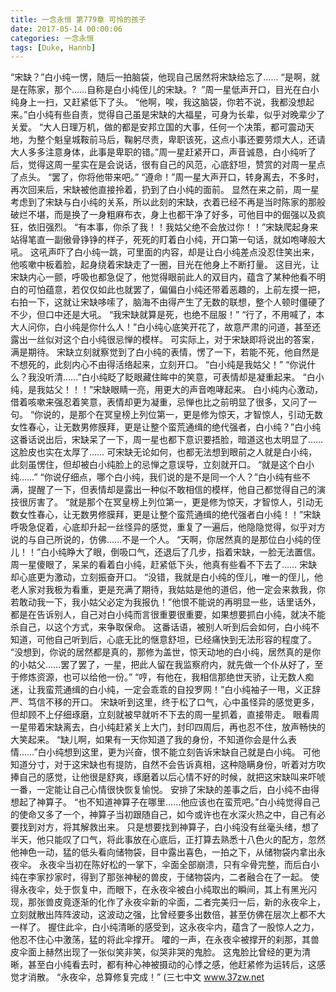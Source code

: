 ```yaml
---
title: 一念永恒 第779章 可怜的孩子
date: 2017-05-14 00:00:06
categories: 一念永恒
tags: [Duke, Hannb]
---
```


“宋缺？”白小纯一愣，随后一拍脑袋，他现自己居然将宋缺给忘了……
“是啊，就是在陈家，那个……自称是白小纯侄儿的宋缺。?  ”周一星低声开口，目光在白小纯身上一扫，又赶紧低下了头。
“他啊，唉，我这脑袋，你若不说，我都没想起来。”白小纯有些自责，觉得自己虽是宋缺的大福星，可身为长辈，似乎对晚辈少了关爱。
“大人日理万机，做的都是安邦立国的大事，任何一个决策，都可震动天地，为整个魁皇城鞍前马后，鞠躬尽责，卑职该死，这点小事还要劳烦大人，还请大人多多注意身体，此事是卑职的错。”周一星赶紧开口，声音诚恳，白小纯听了后，觉得这周一星实在是会说话，很有自己的风范，心底舒坦，赞赏的对周一星点了点头。
“罢了，你将他带来吧。”
“遵命！”周一星大声开口，转身离去，不多时，再次回来后，宋缺被他直接拎着，扔到了白小纯的面前。
显然在来之前，周一星考虑到了宋缺与白小纯的关系，所以此刻的宋缺，衣着已经不再是当时陈家的那般破烂不堪，而是换了一身粗麻布衣，身上也都干净了好多，可他目中的倔强以及疯狂，依旧强烈。
“有本事，你杀了我！！我姑父绝不会放过你！！”宋缺爬起身来站得笔直一副傲骨铮铮的样子，死死的盯着白小纯，开口第一句话，就如咆哮般大吼。
这吼声吓了白小纯一跳，可里面的内容，却是让白小纯差点没忍住笑出来，他咳嗽中板着脸，起身绕着宋缺走了一圈，目光在他身上不断打量。
这目光，让宋缺内心一颤，呼吸也都急促了，他觉得眼前此人的双目内，蕴含了某种他看不明白的可怕蕴意，若仅仅如此也就罢了，偏偏白小纯还带着恶趣的，上前左摸一把，右拍一下，这就让宋缺哆嗦了，脑海不由得产生了无数的联想，整个人顿时僵硬了不少，但口中还是大吼。
“我宋缺就算是死，也绝不屈服！”
“行了，不用喊了，本大人问你，白小纯是你什么人！”白小纯心底笑开花了，故意严肃的问道，甚至还露出一丝似对这个白小纯很忌惮的模样。
可实际上，对于宋缺即将说出的答案，满是期待。
宋缺立刻就察觉到了白小纯的表情，愣了一下，若能不死，他自然是不想死的，此刻内心不由得活络起来，立刻开口。
“白小纯是我姑父！”
“你说什么？我没听清……”白小纯眨了眨眼藏住眸中的笑意，可表情却是凝重起来。
“白小纯，是我姑父！！！”宋缺眼睛一亮，用更大的声音咆哮起来。
白小纯内心激动，借着咳嗽来强忍着笑意，表情却更为凝重，忌惮也比之前明显了很多，又问了一句。
“你说的，是那个在冥皇榜上列位第一，更是修为惊天，才智惊人，引动无数女性春心，让无数男修膜拜，更是让整个蛮荒通缉的绝代强者，白小纯？”白小纯这番话说出后，宋缺呆了一下，周一星也都下意识要捂脸，暗道这也太明显了……这脸皮也实在太厚了……
可宋缺无论如何，也都无法想到眼前之人就是白小纯，此刻虽愣住，但却被白小纯脸上的忌惮之意误导，立刻就开口。
“就是这个白小纯……”
“你说仔细点，哪个白小纯，我们说的是不是同一个人？”白小纯有些不满，提醒了一下，但表情却是露出一种似不敢相信的模样，他自己都觉得自己的演技很厉害了。
“就是那个在冥皇榜上列位第一，更是修为惊天，才智惊人，引动无数女性春心，让无数男修膜拜，更是让整个蛮荒通缉的绝代强者白小纯！！”宋缺呼吸急促着，心底却升起一丝怪异的感觉，重复了一遍后，他隐隐觉得，似乎对方说的与自己所说的，仿佛……不是一个人。
“天啊，你居然真的是那位白小纯的侄儿！！”白小纯睁大了眼，倒吸口气，还退后了几步，指着宋缺，一脸无法置信。
周一星傻眼了，呆呆的看着白小纯，赶紧低下头，他真有些看不下去了……
宋缺却心底更为激动，立刻振奋开口。
“没错，我就是白小纯的侄儿，唯一的侄儿，他老人家对我极为看重，更是充满了期待，我姑姑是他的道侣，他一定会来救我，你若敢动我一下，我小姑父必定为我报仇！”他恨不能说的再明显一些，话里话外，都是在告诉别人，自己对白小纯而言很重要很重要，如果想要抓白小纯，就决不能杀自己，以这个方式，来争取保命。
这番话语，被别人听到后会如何，白小纯不知道，可他自己听到后，心底无比的惬意舒坦，已经痛快到无法形容的程度了。
“没想到，你说的居然都是真的，那修为盖世，惊天动地的白小纯，居然真的是你的小姑父……罢了罢了，一星，把此人留在我监察府内，就先做一个仆从好了，至于修炼资源，也可以给他一份。”
“哼，有他在，我相信那绝世天骄，让无数人痴迷，让我蛮荒通缉的白小纯，一定会乖乖的自投罗网！”白小纯袖子一甩，义正辞严、笃信不移的开口。
宋缺听到这里，终于松了口气，心中虽怪异的感觉更多，但却顾不上仔细琢磨，立刻就被早就听不下去的周一星抓着，直接带走。
眼看周一星带着宋缺离去，白小纯赶紧关上大门，封印四周后，再也忍不住，放声畅快的大笑起来。
“缺儿啊，如果有一天你知道了我的身份，不知道你会是什么表情……”白小纯想到这里，更为兴奋，恨不能立刻告诉宋缺自己就是白小纯。
可他知道分寸，对于这宋缺也有提防，自然不会告诉真相，这种隐瞒身份，听着对方吹捧自己的感觉，让他很是舒爽，琢磨着以后心情不好的时候，就把这宋缺叫来吓唬一番，一定能让自己心情很快恢复愉悦。
安排了宋缺的差事之后，白小纯不由得想起了神算子。
“也不知道神算子在哪里……他应该也在蛮荒吧。”白小纯觉得自己的使命又多了一个，神算子当初跟随自己，如今或许也在水深火热之中，自己有必要找到对方，将其解救出来。
只是想要找到神算子，白小纯没有丝毫头绪，想了半天，他只能叹了口气，将此事放在心底后，正打算去熟悉十八色火的配方，忽然他神色一动，猛的低头看向储物袋，目中露出喜色，一拍之下，从储物袋内拿出永夜伞。
永夜伞当初在陈好松的一掌下，伞面全部崩溃，只有伞骨完整，而后白小纯在李家抄家时，得到了那张神秘的兽皮，于储物袋内，二者融合在了一起。
使得永夜伞，处于恢复中，而眼下，在永夜伞被白小纯取出的瞬间，其上有黑光闪现，那张兽皮竟逐渐的化作了永夜伞新的伞面，二者完美归一后，新的永夜伞上，立刻就散出阵阵波动，这波动之强，比曾经要多出数倍，甚至仿佛在层次上都不大一样了。
握住此伞，白小纯清晰的感受到，这永夜伞内，蕴含了一股惊人之力，他忍不住心中激荡，猛的将此伞撑开。
嚯的一声，在永夜伞被撑开的刹那，其兽皮伞面上赫然出现了一张似笑非笑，似哭非哭的鬼脸。
这鬼脸比曾经的更为清晰，甚至白小纯看去时，都有种心神被摄动的心悸之感，他赶紧修为运转后，这感觉才消散。
“永夜伞，总算修复完成！”
(三七中文 www.37zw.net